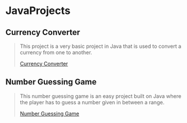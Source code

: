 # JavaProjects
<h2>Currency Converter</h2>

> This project is a very basic project in Java that is used to convert a currency from one to another.
> 
> [Currency Converter](https://github.com/OscarCanongo/JavaProjects/tree/main/CurrencyConverter)

<h2>Number Guessing Game</h2>

> This number guessing game is an easy project built on Java where the player has to guess a number given in between a range.
> 
> [Number Guessing Game]([https://github.com/OscarCanongo/JavaProjects/tree/main/CurrencyConverter](https://github.com/OscarCanongo/JavaProjects/blob/main/NumberGuessingGame/src/NumberGuessingGame.java)https://github.com/OscarCanongo/JavaProjects/blob/main/NumberGuessingGame/src/NumberGuessingGame.java)
